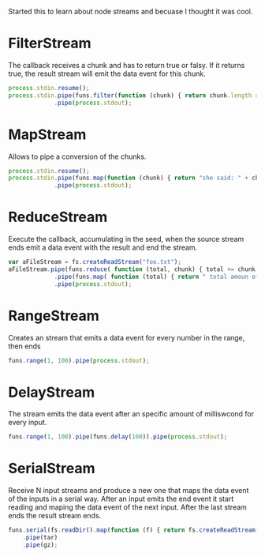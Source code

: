 Started this to learn about node streams and becuase I thought it was cool.

# FilterStream

The callback receives a chunk and has to return true or falsy. If it returns true, the result stream will emit the data event for this chunk. 

```js
process.stdin.resume();
process.stdin.pipe(funs.filter(function (chunk) { return chunk.length > 5; }))
             .pipe(process.stdout);
```


# MapStream

Allows to pipe a conversion of the chunks. 

```js
process.stdin.resume();
process.stdin.pipe(funs.map(function (chunk) { return "she said: " + chunk; }))
             .pipe(process.stdout);
```


# ReduceStream

Execute the callback, accumulating in the seed, when the source stream ends emit a data event with the result and end the stream.

```js
var aFileStream = fs.createReadStream("foo.txt");
aFileStream.pipe(funs.reduce( function (total, chunk) { total += chunk.match(/o/g).length; }))
             .pipe(funs.map( function (total) { return " total amoun of 'o': " + total; }))
             .pipe(process.stdout);
```


# RangeStream

Creates an stream that emits a data event for every number in the range, then ends

```js
funs.range(1, 100).pipe(process.stdout);
```

# DelayStream

The stream emits the data event after an specific amount of milliswcond for every input.

```js
funs.range(1, 100).pipe(funs.delay(100)).pipe(process.stdout);
```


# SerialStream

Receive N input streams and produce a new one that maps the data event of the inputs in a serial way. After an input emits the end event it start reading and maping the data event of the next input. After the last stream ends the result stream ends.

```js
funs.serial(fs.readDir().map(function (f) { return fs.createReadStream(f); })
    .pipe(tar)
    .pipe(gz);
```